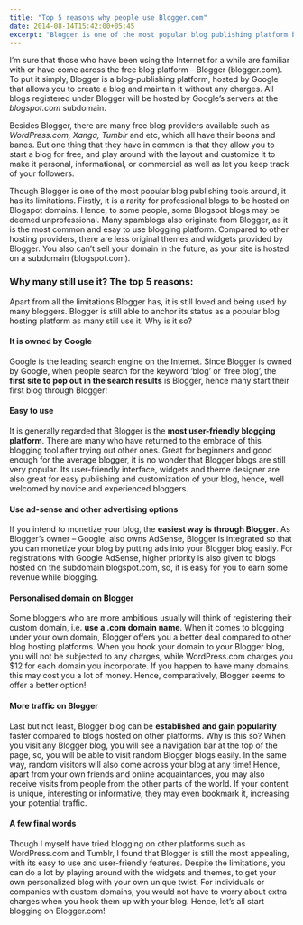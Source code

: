 ```yaml
---
title: "Top 5 reasons why people use Blogger.com"
date: 2014-08-14T15:42:00+05:45
excerpt: "Blogger is one of the most popular blog publishing platform by Google."
---
```


I’m sure that those who have been using the Internet for a while are familiar with or have come across the free blog platform – Blogger (blogger.com). To put it simply, Blogger is a blog-publishing platform, hosted by Google that allows you to create a blog and maintain it without any charges. All blogs registered under Blogger will be hosted by Google’s servers at the _blogspot.com_ subdomain.

Besides Blogger, there are many free blog providers available such as _WordPress.com, Xanga, Tumblr_ and etc, which all have their boons and banes. But one thing that they have in common is that they allow you to start a blog for free, and play around with the layout and customize it to make it personal, informational, or commercial as well as let you keep track of your followers.

Though Blogger is one of the most popular blog publishing tools around, it has its limitations. Firstly, it is a rarity for professional blogs to be hosted on Blogspot domains. Hence, to some people, some Blogspot blogs may be deemed unprofessional. Many spamblogs also originate from Blogger, as it is the most common and esay to use blogging platform. Compared to other hosting providers, there are less original themes and widgets provided by Blogger. You also can’t sell your domain in the future, as your site is hosted on a subdomain (blogspot.com).

### Why many still use it? The top 5 reasons:

Apart from all the limitations Blogger has, it is still loved and being used by many bloggers. Blogger is still able to anchor its status as a popular blog hosting platform as many still use it. Why is it so?

#### It is owned by Google

Google is the leading search engine on the Internet. Since Blogger is owned by Google, when people search for the keyword ‘blog’ or ‘free blog’, the **first site to pop out in the search results** is Blogger, hence many start their first blog through Blogger!

#### Easy to use

It is generally regarded that Blogger is the **most user-friendly blogging platform**. There are many who have returned to the embrace of this blogging tool after trying out other ones. Great for beginners and good enough for the average blogger, it is no wonder that Blogger blogs are still very popular. Its user-friendly interface, widgets and theme designer are also great for easy publishing and customization of your blog, hence, well welcomed by novice and experienced bloggers.

#### Use ad-sense and other advertising options

If you intend to monetize your blog, the **easiest way is through Blogger**. As Blogger’s owner – Google, also owns AdSense, Blogger is integrated so that you can monetize your blog by putting ads into your Blogger blog easily. For registrations with Google AdSense, higher priority is also given to blogs hosted on the subdomain blogspot.com, so, it is easy for you to earn some revenue while blogging.

#### Personalised domain on Blogger

Some bloggers who are more ambitious usually will think of registering their custom domain, i.e. **use a .com domain name**. When it comes to blogging under your own domain, Blogger offers you a better deal compared to other blog hosting platforms. When you hook your domain to your Blogger blog, you will not be subjected to any charges, while WordPress.com charges you \$12 for each domain you incorporate. If you happen to have many domains, this may cost you a lot of money. Hence, comparatively, Blogger seems to offer a better option!

#### More traffic on Blogger

Last but not least, Blogger blog can be **established and gain popularity** faster compared to blogs hosted on other platforms. Why is this so? When you visit any Blogger blog, you will see a navigation bar at the top of the page, so, you will be able to visit random Blogger blogs easily. In the same way, random visitors will also come across your blog at any time! Hence, apart from your own friends and online acquaintances, you may also receive visits from people from the other parts of the world. If your content is unique, interesting or informative, they may even bookmark it, increasing your potential traffic.

#### A few final words

Though I myself have tried blogging on other platforms such as WordPress.com and Tumblr, I found that Blogger is still the most appealing, with its easy to use and user-friendly features. Despite the limitations, you can do a lot by playing around with the widgets and themes, to get your own personalized blog with your own unique twist. For individuals or companies with custom domains, you would not have to worry about extra charges when you hook them up with your blog. Hence, let’s all start blogging on Blogger.com!
